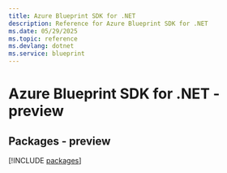 ```yaml
---
title: Azure Blueprint SDK for .NET
description: Reference for Azure Blueprint SDK for .NET
ms.date: 05/29/2025
ms.topic: reference
ms.devlang: dotnet
ms.service: blueprint
---
```

# Azure Blueprint SDK for .NET - preview
## Packages - preview
[!INCLUDE [packages](blueprint-index.md)]